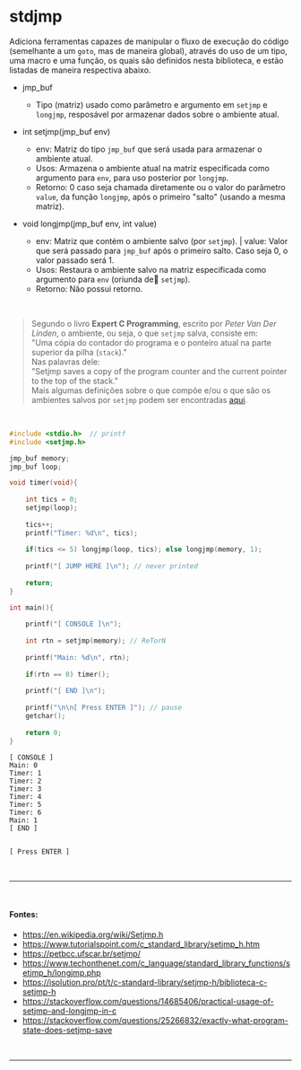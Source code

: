 # stdjmp
Adiciona ferramentas capazes de manipular o fluxo de execução do código (semelhante a um `goto`, mas de maneira global), através do uso de um tipo, uma macro e uma função,
os quais são definidos nesta biblioteca, e estão listadas de maneira respectiva abaixo. 

* jmp_buf
	* Tipo (matriz) usado como parâmetro e argumento em `setjmp` e `longjmp`, resposável por armazenar dados sobre o ambiente atual.

* int setjmp(jmp_buf env)
	* env: Matriz do tipo `jmp_buf` que será usada para armazenar o ambiente atual.
	* Usos: Armazena o ambiente atual na matriz especificada como argumento para `env`, para uso posterior por `longjmp`.
	* Retorno: 0 caso seja chamada diretamente ou o valor do parâmetro `value`, da função `longjmp`, após o primeiro "salto" (usando a mesma matriz).

* void longjmp(jmp_buf env, int value)
	* env: Matriz que contém o ambiente salvo (por `setjmp`). | value: Valor que será passado para `jmp_buf` após o primeiro salto. Caso seja 0, o valor passado será 1.
	* Usos: Restaura o ambiente salvo na matriz especificada como argumento para `env` (oriunda de `setjmp`).
	* Retorno: Não possui retorno.
	
<br>

> Segundo o livro **Expert C Programming**, escrito por *Peter Van Der Linden*, o ambiente, ou seja, o que `setjmp` salva, consiste em: <br>
> "Uma cópia do contador do programa e o ponteiro atual na parte superior da pilha (`stack`)." <br>
> Nas palavras dele: <br>
> "Setjmp saves a copy of the program counter and the current pointer to the top of the stack." <br>
> Mais algumas definições sobre o que compõe e/ou o que são os ambientes salvos por `setjmp` podem ser encontradas [aqui](https://stackoverflow.com/questions/14685406/practical-usage-of-setjmp-and-longjmp-in-c).

<br>

``` c
#include <stdio.h>  // printf
#include <setjmp.h>

jmp_buf memory;
jmp_buf loop;

void timer(void){
	
	int tics = 0;
	setjmp(loop);
	
	tics++;
	printf("Timer: %d\n", tics);
	
	if(tics <= 5) longjmp(loop, tics); else longjmp(memory, 1);
	
	printf("[ JUMP HERE ]\n"); // never printed
	
	return;
}

int main(){
	
	printf("[ CONSOLE ]\n");
	
	int rtn = setjmp(memory); // ReTorN
	
	printf("Main: %d\n", rtn);
	
	if(rtn == 0) timer();
	
	printf("[ END ]\n");
	
	printf("\n\n[ Press ENTER ]"); // pause
	getchar();
	
	return 0;
}
```

```
[ CONSOLE ]
Main: 0
Timer: 1
Timer: 2
Timer: 3
Timer: 4
Timer: 5
Timer: 6
Main: 1
[ END ]


[ Press ENTER ]
```

<br>

-----
<br>

#### Fontes:
* https://en.wikipedia.org/wiki/Setjmp.h
* https://www.tutorialspoint.com/c_standard_library/setjmp_h.htm
* https://petbcc.ufscar.br/setjmp/
* https://www.techonthenet.com/c_language/standard_library_functions/setjmp_h/longjmp.php
* https://isolution.pro/pt/t/c-standard-library/setjmp-h/biblioteca-c-setjmp-h
* https://stackoverflow.com/questions/14685406/practical-usage-of-setjmp-and-longjmp-in-c
* https://stackoverflow.com/questions/25266832/exactly-what-program-state-does-setjmp-save

<br>

-----
